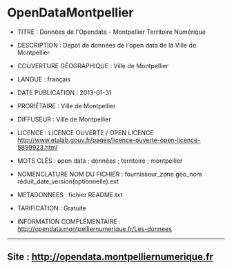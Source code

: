OpenDataMontpellier
===================

* TITRE : Données de l'Opendata - Montpellier Territoire Numérique

* DESCRIPTION : Depot de données de l'open data de la Ville de Montpellier

* COUVERTURE GÉOGRAPHIQUE : Ville de Montpellier

* LANGUE : français

* DATE PUBLICATION : 2013-01-31

* PRORIÉTAIRE : Ville de Montpellier

* DIFFUSEUR : Ville de Montpellier

* LICENCE : LICENCE OUVERTE / OPEN LICENCE http://www.etalab.gouv.fr/pages/licence-ouverte-open-licence-5899923.html

* MOTS CLÉS : open data ; données ; territoire ; montpellier

* NOMENCLATURE NOM DU FICHIER : fournisseur_zone géo_nom réduit_date_version(optionnelle).ext
 
* METADONNEES : fichier README.txt

* TARIFICATION : Gratuite

* INFORMATION COMPLÉMENTAIRE : http://opendata.montpelliernumerique.fr/Les-donnees

--------------------------------------------------
Site : http://opendata.montpelliernumerique.fr
--------------------------------------------------
